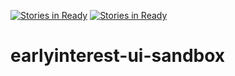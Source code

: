 [![Stories in Ready](https://badge.waffle.io/wordyallen/earlyinterest-ui-sandbox.png?label=ready&title=Ready)](https://waffle.io/wordyallen/earlyinterest-ui-sandbox?utm_source=badge)
[![Stories in Ready](https://badge.waffle.io/wordyallen/earlyinterest-ui-sandbox.png?label=ready&title=Ready)](https://waffle.io/wordyallen/earlyinterest-ui-sandbox?utm_source=badge)
# earlyinterest-ui-sandbox
